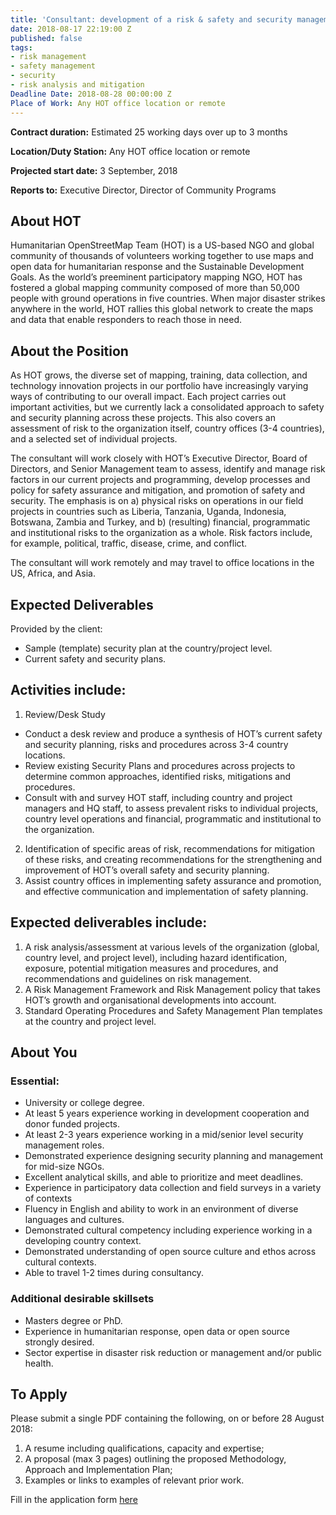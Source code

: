 ```yaml
---
title: 'Consultant: development of a risk & safety and security management framework'
date: 2018-08-17 22:19:00 Z
published: false
tags:
- risk management
- safety management
- security
- risk analysis and mitigation
Deadline Date: 2018-08-28 00:00:00 Z
Place of Work: Any HOT office location or remote
---
```


**Contract duration:** Estimated 25 working days over up to 3 months

**Location/Duty Station:** Any HOT office location or remote

**Projected start date:** 3 September, 2018

**Reports to:** Executive Director, Director of Community Programs

## About HOT

Humanitarian OpenStreetMap Team (HOT) is a US-based NGO and global community of thousands of volunteers working together to use maps and open data for humanitarian response and the Sustainable Development Goals. As the world’s preeminent participatory mapping NGO, HOT has fostered a global mapping community composed of more than 50,000 people with ground operations in five countries. When major disaster strikes anywhere in the world, HOT rallies this global network to create the maps and data that enable responders to reach those in need.
 
## About the Position
As HOT grows, the diverse set of mapping, training, data collection, and technology innovation projects in our portfolio have increasingly varying ways of contributing to our overall impact. Each project carries out important activities, but we currently lack a consolidated approach to safety and security planning across these projects. This also covers an assessment of risk to the organization itself, country offices (3-4 countries), and a selected set of individual projects.

The consultant will work closely with HOT’s Executive Director, Board of Directors, and Senior Management team to assess, identify and manage risk factors in our current projects and programming, develop processes and policy for safety assurance and mitigation, and promotion of safety and security. The emphasis is on a) physical risks on operations in our field projects in countries such as Liberia, Tanzania, Uganda, Indonesia, Botswana, Zambia and Turkey, and b) (resulting) financial, programmatic and institutional risks to the organization as a whole. Risk factors include, for example, political, traffic, disease, crime, and conflict.

The consultant will work remotely and may travel to office locations in the US, Africa, and Asia.

## Expected Deliverables

Provided by the client:
* Sample (template) security plan at the country/project level.
* Current safety and security plans.

## Activities include:
1. Review/Desk Study
 * Conduct a desk review and produce a synthesis of HOT’s current safety and security planning, risks and procedures across 3-4 country locations.
 * Review existing Security Plans and procedures across projects to determine common approaches, identified risks, mitigations and procedures.
 * Consult with and survey HOT staff, including country and project managers and HQ staff, to assess prevalent risks to individual projects, country level operations and financial, programmatic and institutional to the organization.
2. Identification of specific areas of risk, recommendations for mitigation of these risks, and creating recommendations for the strengthening and improvement of HOT’s overall safety and security planning.
3. Assist country offices in implementing safety assurance and promotion, and effective communication and implementation of safety planning.

## Expected deliverables include:

1. A risk analysis/assessment at various levels of the organization (global, country level, and project level), including hazard identification, exposure, potential mitigation measures and procedures, and recommendations and guidelines on risk management.
2. A Risk Management Framework and Risk Management policy that takes HOT’s growth and organisational developments into account.
3. Standard Operating Procedures and Safety Management Plan templates at the country and project level.

## About You
### Essential:
* University or college degree.
* At least 5 years experience working in development cooperation and donor funded projects.
* At least 2-3 years experience working in a mid/senior level security management roles.
* Demonstrated experience designing security planning and management for mid-size NGOs.
* Excellent analytical skills, and able to prioritize and meet deadlines.
* Experience in participatory data collection and field surveys in a variety of contexts
* Fluency in English and ability to work in an environment of diverse languages and cultures.
* Demonstrated cultural competency including experience working in a developing country context.
* Demonstrated understanding of open source culture and ethos across cultural contexts.
* Able to travel 1-2 times during consultancy.


### Additional desirable skillsets
* Masters degree or PhD. 
* Experience in humanitarian response, open data or open source strongly desired.
* Sector expertise in disaster risk reduction or management and/or public health.

## To Apply

Please submit a single PDF containing the following, on or before 28 August 2018:

1. A resume including qualifications, capacity and expertise;
2. A proposal (max 3 pages) outlining the proposed Methodology, Approach and Implementation Plan;
3. Examples or links to examples of relevant prior work.

Fill in the application form [here]()
